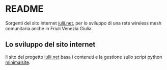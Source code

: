 # README

Sorgenti del sito internet [iulii.net][mainsite], per lo sviluppo di una rete wireless mesh comunitaria anche in Friuli Venezia Giulia.

## Lo sviluppo del sito internet

Il sito del progetto [iulii.net][mainsite] basa i contenuti e la gestione sullo script python [minimalsite](https://github.com/lavish/minimalsite "lo script per la generazione di siti internet").

[mainsite]: /  "pagina principale del progetto iulii.net"
